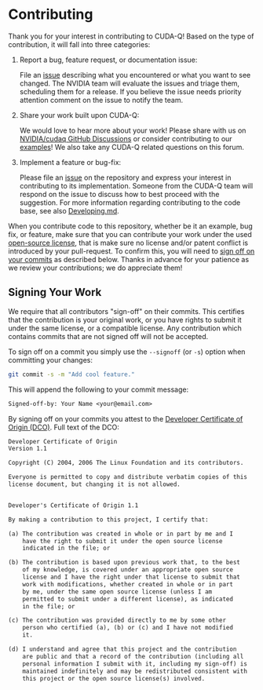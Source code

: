 # Contributing

Thank you for your interest in contributing to CUDA-Q! Based on the type of
contribution, it will fall into three categories:

1. Report a bug, feature request, or documentation issue:

    File an [issue][cuda_quantum_issues] describing what you encountered or what
    you want to see changed. The NVIDIA team will evaluate the issues and triage
    them, scheduling them for a release. If you believe the issue needs priority
    attention comment on the issue to notify the team.

1. Share your work built upon CUDA-Q:

    We would love to hear more about your work! Please share with us on
    [NVIDIA/cudaq GitHub
    Discussions](https://github.com/NVIDIA/cuda-quantum/discussions) or consider
    contributing to our [examples](./docs/sphinx/examples/)! We also take any
    CUDA-Q related questions on this forum.

1. Implement a feature or bug-fix:

    Please file an [issue][cuda_quantum_issues] on the repository and express
    your interest in contributing to its implementation. Someone from the CUDA-Q
    team will respond on the issue to discuss how to best proceed with the
    suggestion. For more information regarding contributing to the code base,
    see also [Developing.md](./Developing.md).

[cuda_quantum_issues]: https://github.com/NVIDIA/cuda-quantum/issues

When you contribute code to this repository, whether be it an example, bug fix,
or feature, make sure that you can contribute your work under the used
[open-source license](./LICENSE), that is make sure no license and/or patent
conflict is introduced by your pull-request. To confirm this, you will need to
[sign off on your commits](#signing-your-work) as described below. Thanks in advance
for your patience as we review your contributions; we do appreciate them!

## Signing Your Work

We require that all contributors "sign-off" on their commits. This certifies
that the contribution is your original work, or you have rights to submit it
under the same license, or a compatible license. Any contribution which contains
commits that are not signed off will not be accepted.

To sign off on a commit you simply use the `--signoff` (or `-s`) option when
committing your changes:

```bash
git commit -s -m "Add cool feature."
```

This will append the following to your commit message:

```txt
Signed-off-by: Your Name <your@email.com>
```

By signing off on your commits you attest to the [Developer Certificate of Origin
(DCO)](https://developercertificate.org/). Full text of the DCO:

```txt
Developer Certificate of Origin
Version 1.1

Copyright (C) 2004, 2006 The Linux Foundation and its contributors.

Everyone is permitted to copy and distribute verbatim copies of this
license document, but changing it is not allowed.


Developer's Certificate of Origin 1.1

By making a contribution to this project, I certify that:

(a) The contribution was created in whole or in part by me and I
    have the right to submit it under the open source license
    indicated in the file; or

(b) The contribution is based upon previous work that, to the best
    of my knowledge, is covered under an appropriate open source
    license and I have the right under that license to submit that
    work with modifications, whether created in whole or in part
    by me, under the same open source license (unless I am
    permitted to submit under a different license), as indicated
    in the file; or

(c) The contribution was provided directly to me by some other
    person who certified (a), (b) or (c) and I have not modified
    it.

(d) I understand and agree that this project and the contribution
    are public and that a record of the contribution (including all
    personal information I submit with it, including my sign-off) is
    maintained indefinitely and may be redistributed consistent with
    this project or the open source license(s) involved.
```
